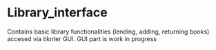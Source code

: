 # Library_interface
Contains basic library functionalities (lending, adding, returning books) accesed via tiknter GUI. GUI part is work in progress
